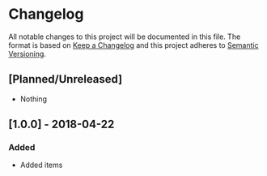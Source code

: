 # Changelog
All notable changes to this project will be documented in this file.
The format is based on [Keep a Changelog](http://keepachangelog.com/en/1.0.0/) and this project adheres to [Semantic Versioning](http://semver.org/spec/v2.0.0.html).

## [Planned/Unreleased]
- Nothing

## [1.0.0] - 2018-04-22
### Added
- Added items
